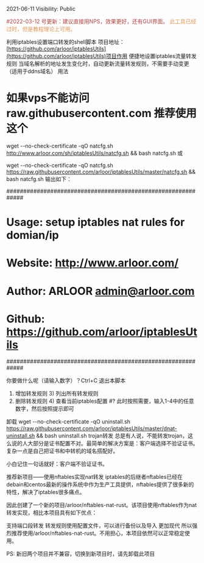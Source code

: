 2021-06-11
Visibility: Public

<span style="color:#ab4642">#2022-03-12 号更新：建议直接用NPS，效果更好，还有GUI界面。
</span>
<span style="color:#dc9656">此工具已经过时，但是教程理论上可用。
</span>


利用iptables设置端口转发的shell脚本
项目地址：
[https://github.com/arloor/iptablesUtils](https://github.com/arloor/iptablesUtils)项目作用
便捷地设置iptables流量转发规则
当域名解析的地址发生变化时，自动更新流量转发规则，不需要手动变更（适用于ddns域名）
用法
# 如果vps不能访问 raw.githubusercontent.com 推荐使用这个
wget --no-check-certificate -qO natcfg.sh http://www.arloor.com/sh/iptablesUtils/natcfg.sh && bash natcfg.sh
或

wget --no-check-certificate -qO natcfg.sh https://raw.githubusercontent.com/arloor/iptablesUtils/master/natcfg.sh && bash natcfg.sh
输出如下：

#############################################################
# Usage: setup iptables nat rules for domian/ip             #
# Website:  http://www.arloor.com/                          #
# Author: ARLOOR <admin@arloor.com>                         #
# Github: https://github.com/arloor/iptablesUtils           #
#############################################################

你要做什么呢（请输入数字）？Ctrl+C 退出本脚本
1) 增加转发规则          3) 列出所有转发规则
2) 删除转发规则          4) 查看当前iptables配置
#?
此时按照需要，输入1-4中的任意数字，然后按照提示即可

卸载
wget --no-check-certificate -qO uninstall.sh https://raw.githubusercontent.com/arloor/iptablesUtils/master/dnat-uninstall.sh && bash uninstall.sh
trojan转发
总是有人说，不能转发trojan，这么说的人大部分是证书配置不对。最简单的解决方案是：客户端选择不验证证书。复杂一点是自己把证书和中转机的域名搭配好。

小白记住一句话就好：客户端不验证证书。

推荐新项目——使用nftables实现nat转发
iptables的后继者nftables已经在debain和centos最新的操作系统中作为生产工具提供，nftables提供了很多新的特性，解决了iptables很多痛点。

因此创建了一个新的项目/arloor/nftables-nat-rust。该项目使用nftables作为nat转发实现，相比本项目具有如下优点：

支持端口段转发
转发规则使用配置文件，可以进行备份以及导入
更加现代
所以强烈推荐使用/arloor/nftables-nat-rust。不用担心，本项目依然可以正常稳定使用。

PS: 新旧两个项目并不兼容，切换到新项目时，请先卸载此项目